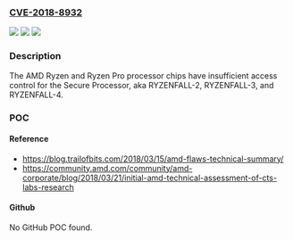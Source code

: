 ### [CVE-2018-8932](https://cve.mitre.org/cgi-bin/cvename.cgi?name=CVE-2018-8932)
![](https://img.shields.io/static/v1?label=Product&message=n%2Fa&color=blue)
![](https://img.shields.io/static/v1?label=Version&message=n%2Fa&color=blue)
![](https://img.shields.io/static/v1?label=Vulnerability&message=n%2Fa&color=brighgreen)

### Description

The AMD Ryzen and Ryzen Pro processor chips have insufficient access control for the Secure Processor, aka RYZENFALL-2, RYZENFALL-3, and RYZENFALL-4.

### POC

#### Reference
- https://blog.trailofbits.com/2018/03/15/amd-flaws-technical-summary/
- https://community.amd.com/community/amd-corporate/blog/2018/03/21/initial-amd-technical-assessment-of-cts-labs-research

#### Github
No GitHub POC found.

